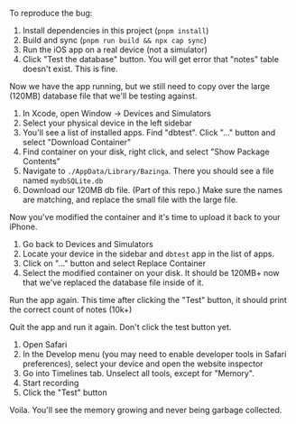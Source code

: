 To reproduce the bug:

1. Install dependencies in this project (`pnpm install`)
1. Build and sync (`pnpm run build && npx cap sync`)
1. Run the iOS app on a real device (not a simulator)
1. Click "Test the database" button. You will get error that "notes" table doesn't exist. This is fine.

Now we have the app running, but we still need to copy over the large (120MB) database file that we'll be testing against.

1. In Xcode, open Window -> Devices and Simulators
1. Select your physical device in the left sidebar
1. You'll see a list of installed apps. Find "dbtest". Click "..." button and select "Download Container"
1. Find container on your disk, right click, and select "Show Package Contents"
1. Navigate to `./AppData/Library/Bazinga`. There you should see a file named `mydbSQLite.db`
1. Download our 120MB db file. (Part of this repo.) Make sure the names are matching, and replace the small file with the large file.

Now you've modified the container and it's time to upload it back to your iPhone.

1. Go back to Devices and Simulators
1. Locate your device in the sidebar and `dbtest` app in the list of apps.
1. Click on "..." button and select Replace Container
1. Select the modified container on your disk. It should be 120MB+ now that we've replaced the database file inside of it.

Run the app again. This time after clicking the "Test" button, it should print the correct count of notes (10k+)

Quit the app and run it again. Don't click the test button yet.

1. Open Safari
1. In the Develop menu (you may need to enable developer tools in Safari preferences), select your device and open the website inspector
1. Go into Timelines tab. Unselect all tools, except for "Memory".
1. Start recording
1. Click the "Test" button

Voila. You'll see the memory growing and never being garbage collected.
